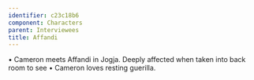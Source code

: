 ```yaml
---
identifier: c23c18b6
component: Characters
parent: Interviewees 
title: Affandi
---
```

• Cameron meets Affandi in Jogja. Deeply affected when taken into back
room to see • Cameron loves resting guerilla.
